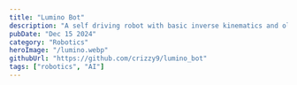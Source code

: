 ```yaml
---
title: "Lumino Bot"
description: "A self driving robot with basic inverse kinematics and ollama integration with raspberry pi and tachyeon"
pubDate: "Dec 15 2024"
category: "Robotics"
heroImage: "/lumino.webp"
githubUrl: "https://github.com/crizzy9/lumino_bot"
tags: ["robotics", "AI"]
---
```

